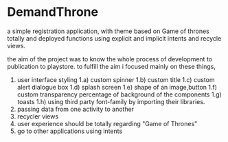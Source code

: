 # DemandThrone
a simple registration application, with theme based on Game of thrones totally and deployed functions using explicit and implicit intents and recycle views.

the aim of the project was to know the whole process of development to publication to playstore.
to fulfill the aim i focused mainly on these things,
1) user interface styling
  1.a) custom spinner
  1.b) custom title
  1.c) custom alert dialogue box
  1.d) splash screen
  1.e) shape of an image,button
  1.f) custom transparency percentage of background of the components
  1.g) toasts
  1.h) using third party font-family by importing their libraries.
2) passing data from one activity to another
3) recycler views
4) user experience should be totally regarding "Game of Thrones"
5) go to other applications using intents
